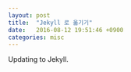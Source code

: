 ```yaml
---
layout: post
title:  "Jekyll 로 옮기기"
date:   2016-08-12 19:51:46 +0900
categories: misc
---
```


Updating to Jekyll.